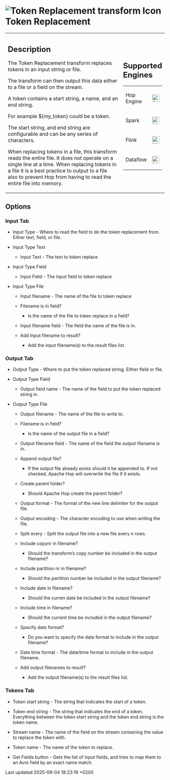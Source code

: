 <div id="header">

# <span class="image image-doc-icon">![Token Replacement transform Icon](../assets/images/transforms/icons/token.svg)</span> Token Replacement

</div>

<div id="content">

<div id="preamble">

<div class="sectionbody">

<table>
<colgroup>
<col style="width: 75%" />
<col style="width: 25%" />
</colgroup>
<tbody>
<tr class="odd">
<td><div class="content">
<div class="sect1">
<h2 id="_description">Description</h2>
<div class="sectionbody">
<div class="paragraph">
<p>The Token Replacement transform replaces tokens in an input string or file.</p>
</div>
<div class="paragraph">
<p>The transform can then output this data either to a file or a field on the stream.</p>
</div>
<div class="paragraph">
<p>A token contains a start string, a name, and an end string.</p>
</div>
<div class="paragraph">
<p>For example ${my_token} could be a token.</p>
</div>
<div class="paragraph">
<p>The start string, and end string are configurable and can be any series of characters.</p>
</div>
<div class="paragraph">
<p>When replacing tokens in a file, this transform reads the entire file. It does not operate on a single line at a time. When replacing tokens in a file it is a best practice to output to a file also to prevent Hop from having to read the entire file into memory.</p>
</div>
</div>
</div>
</div></td>
<td><div class="content">
<div class="sect1">
<h2 id="_supported_engines">Supported Engines</h2>
<div class="sectionbody">
<table>
<tbody>
<tr class="odd">
<td><p>Hop Engine</p></td>
<td><div class="content">
<div class="paragraph">
<p><span class="image"><img src="../assets/images/check_mark.svg" alt="Supported" width="24" /></span></p>
</div>
</div></td>
</tr>
<tr class="even">
<td><p>Spark</p></td>
<td><div class="content">
<div class="paragraph">
<p><span class="image"><img src="../assets/images/question_mark.svg" alt="Maybe Supported" width="24" /></span></p>
</div>
</div></td>
</tr>
<tr class="odd">
<td><p>Flink</p></td>
<td><div class="content">
<div class="paragraph">
<p><span class="image"><img src="../assets/images/question_mark.svg" alt="Maybe Supported" width="24" /></span></p>
</div>
</div></td>
</tr>
<tr class="even">
<td><p>Dataflow</p></td>
<td><div class="content">
<div class="paragraph">
<p><span class="image"><img src="../assets/images/question_mark.svg" alt="Maybe Supported" width="24" /></span></p>
</div>
</div></td>
</tr>
</tbody>
</table>
</div>
</div>
</div></td>
</tr>
</tbody>
</table>

</div>

</div>

<div class="sect1">

## Options

<div class="sectionbody">

<div class="sect2">

### Input Tab

<div class="ulist">

  - Input Type - Where to read the field to do the token replacement from. Either text, field, or file.

  - Input Type Text
    
    <div class="ulist">
    
      - Input Text - The text to token replace
    
    </div>

  - Input Type Field
    
    <div class="ulist">
    
      - Input Field - The input field to token replace
    
    </div>

  - Input Type File
    
    <div class="ulist">
    
      - Input filename - The name of the file to token replace
    
      - Filename is in field?
        
        <div class="ulist">
        
          - Is the name of the file to token replace in a field?
        
        </div>
    
      - Input filename field - The field the name of the file is in.
    
      - Add Input filename to result?
        
        <div class="ulist">
        
          - Add the input filename(s) to the result files list.
        
        </div>
    
    </div>

</div>

</div>

<div class="sect2">

### Output Tab

<div class="ulist">

  - Output Type - Where to put the token replaced string. Either field or file.

  - Output Type Field
    
    <div class="ulist">
    
      - Output field name - The name of the field to put the token replaced string in.
    
    </div>

  - Output Type File
    
    <div class="ulist">
    
      - Output filename - The name of the file to write to.
    
      - Filename is in field?
        
        <div class="ulist">
        
          - Is the name of the output file in a field?
        
        </div>
    
      - Output filename field - The name of the field the output filename is in.
    
      - Append output file?
        
        <div class="ulist">
        
          - If the output file already exists should it be appended to. If not checked, Apache Hop will overwrite the file if it exists.
        
        </div>
    
      - Create parent folder?
        
        <div class="ulist">
        
          - Should Apache Hop create the parent folder?
        
        </div>
    
      - Output format - The format of the new line delimiter for the output file.
    
      - Output encoding - The character encoding to use when writing the file.
    
      - Split every - Split the output file into a new file every n rows.
    
      - Include copynr in filename?
        
        <div class="ulist">
        
          - Should the transform’s copy number be included in the output filename?
        
        </div>
    
      - Include partition nr in filename?
        
        <div class="ulist">
        
          - Should the partition number be included in the output filename?
        
        </div>
    
      - Include date in filename?
        
        <div class="ulist">
        
          - Should the curren date be included in the output filename?
        
        </div>
    
      - Include time in filename?
        
        <div class="ulist">
        
          - Should the current time be included in the output filename?
        
        </div>
    
      - Specify date format?
        
        <div class="ulist">
        
          - Do you want to specify the date format to include in the output filename?
        
        </div>
    
      - Date time format - The date/time format to include in the output filename.
    
      - Add output filenames to result?
        
        <div class="ulist">
        
          - Add the output filename(s) to the result files list.
        
        </div>
    
    </div>

</div>

</div>

<div class="sect2">

### Tokens Tab

<div class="ulist">

  - Token start string - The string that indicates the start of a token.

  - Token end string - The string that indicates the end of a token. Everything between the token start string and the token end string is the token name.

  - Stream name - The name of the field on the stream containing the value to replace the token with.

  - Token name - The name of the token to replace.

  - Get Fields button - Gets the list of input fields, and tries to map them to an Avro field by an exact name match.

</div>

</div>

</div>

</div>

</div>

<div id="footer">

<div id="footer-text">

Last updated 2025-09-04 18:23:19 +0200

</div>

</div>
